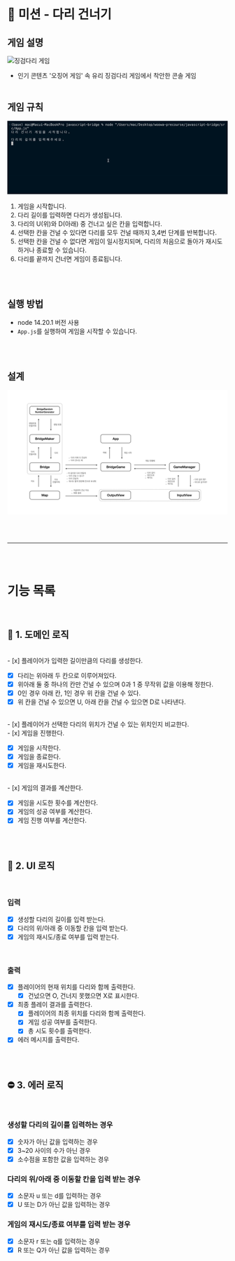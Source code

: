# 🎰 미션 - 다리 건너기

## 게임 설명

![징검다리 게임](https://postfiles.pstatic.net/MjAyMTA5MTlfMjI2/MDAxNjMyMDA4NDU0MTk1.73bbe8K8o65tnYNE9_bfz6FfHXMg9GdWXz_3sXqmR-Mg.z489-QVzWMpcRPTu_EuW5xJRknYCA95ocsBaLcN3i1wg.GIF.ryuri666/r43ews.gif?type=w773)

- 인기 콘텐츠 '오징어 게임' 속 유리 징검다리 게임에서 착안한 콘솔 게임
  <br/><br/>

## 게임 규칙

![시연 영상](./game.gif)

1. 게임을 시작합니다.
2. 다리 길이를 입력하면 다리가 생성됩니다.
3. 다리의 U(위)와 D(아래) 중 건너고 싶은 칸을 입력합니다.
4. 선택한 칸을 건널 수 있다면 다리를 모두 건널 때까지 3,4번 단계를 반복합니다.
5. 선택한 칸을 건널 수 없다면 게임이 일시정지되며, 다리의 처음으로 돌아가 재시도하거나 종료할 수 있습니다.
6. 다리를 끝까지 건너면 게임이 종료됩니다.

<br/><br/>

## 실행 방법

- node 14.20.1 버전 사용
- `App.js`를 실행하여 게임을 시작할 수 있습니다.

<br/><br/>

## 설계

![설계](./bridge.jpeg)

<br/><br/>

<hr/>

<br/><br/>

# 기능 목록

<br/>

## 🌟 1. 도메인 로직

<br/>
- [x] 플레이어가 입력한 길이만큼의 다리를 생성한다.

- [x] 다리는 위아래 두 칸으로 이루어져있다.
- [x] 위아래 둘 중 하나의 칸만 건널 수 있으며 0과 1 중 무작위 값을 이용해 정한다.
- [x] 0인 경우 아래 칸, 1인 경우 위 칸을 건널 수 있다.
- [x] 위 칸을 건널 수 있으면 U, 아래 칸을 건널 수 있으면 D로 나타낸다.

<br/>
- [x] 플레이어가 선택한 다리의 위치가 건널 수 있는 위치인지 비교한다.

<br/>
- [x] 게임을 진행한다.

- [x] 게임을 시작한다.
- [x] 게임을 종료한다.
- [x] 게임을 재시도한다.

<br/>
- [x] 게임의 결과를 계산한다.

- [x] 게임을 시도한 횟수를 계산한다.
- [x] 게임의 성공 여부를 계산한다.
- [x] 게임 진행 여부를 계산한다.

<br/><br/>

## 💬 2. UI 로직

<br/>

### 입력

- [x] 생성할 다리의 길이를 입력 받는다.
- [x] 다리의 위/아래 중 이동할 칸을 입력 받는다.
- [x] 게임의 재시도/종료 여부를 입력 받는다.

<br/>

### 출력

- [x] 플레이어의 현재 위치를 다리와 함께 출력한다.
  - [x] 건넜으면 O, 건너지 못했으면 X로 표시한다.
- [x] 최종 플레이 결과를 출력한다.
  - [x] 플레이어의 최종 위치를 다리와 함께 출력한다.
  - [x] 게임 성공 여부를 출력한다.
  - [x] 총 시도 횟수를 출력한다.
- [x] 에러 메시지를 출력한다.

<br/><br/>

## ⛔ 3. 에러 로직

<br/>

### 생성할 다리의 길이를 입력하는 경우

- [x] 숫자가 아닌 값을 입력하는 경우
- [x] 3~20 사이의 수가 아닌 경우
- [x] 소수점을 포함한 값을 입력하는 경우

### 다리의 위/아래 중 이동할 칸을 입력 받는 경우

- [x] 소문자 u 또는 d를 입력하는 경우
- [x] U 또는 D가 아닌 값을 입력하는 경우

### 게임의 재시도/종료 여부를 입력 받는 경우

- [x] 소문자 r 또는 q를 입력하는 경우
- [x] R 또는 Q가 아닌 값을 입력하는 경우
